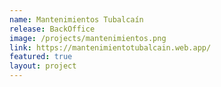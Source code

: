 ```yaml
---
name: Mantenimientos Tubalcaín
release: BackOffice
image: /projects/mantenimientos.png
link: https://mantenimientotubalcain.web.app/
featured: true
layout: project
---
```

